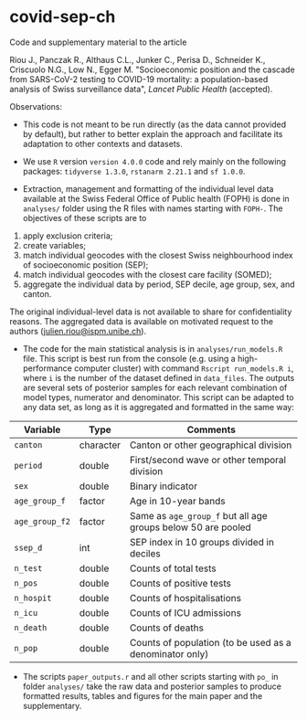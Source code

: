 # covid-sep-ch

Code and supplementary material to the article 

Riou J., Panczak R., Althaus C.L., Junker C., Perisa D., Schneider K., Criscuolo N.G., Low N., Egger M. "Socioeconomic position and the cascade from SARS-CoV-2 testing to COVID-19 mortality: a population-based analysis of Swiss surveillance data", *Lancet Public Health* (accepted).

Observations:

* This code is not meant to be run directly (as the data cannot provided by default), but rather to better explain the approach and facilitate its adaptation to other contexts and datasets.

* We use `R` version `version 4.0.0` code and rely mainly on the following packages: `tidyverse 1.3.0`, `rstanarm 2.21.1` and `sf 1.0.0`.

* Extraction, management and formatting of the individual level data available at the Swiss Federal Office of Public health (FOPH) is done in `analyses/` folder using the R files with names starting with `FOPH-`. The objectives of these scripts are to 
1) apply exclusion criteria; 
2) create variables;
3) match individual geocodes with the closest Swiss neighbourhood index of socioeconomic position (SEP); 
4) match individual geocodes with the closest care facility (SOMED); 
5) aggregate the individual data by period, SEP decile, age group, sex, and canton.  

The original individual-level data is not available to share for confidentiality reasons.
The aggregated data is available on motivated request to the authors (julien.riou@ispm.unibe.ch). 

* The code for the main statistical analysis is in `analyses/run_models.R` file. This script is best run from  the console (e.g. using a high-performance computer cluster) with command `Rscript run_models.R i`, where `i` is the number of the dataset defined in `data_files`. The outputs are several sets of posterior samples for each relevant combination of model types, numerator and denominator. This script can be adapted to any data set, as long as it is aggregated and formatted in the same way:	

| Variable | Type | Comments |
| -------- | ---- | -------- |
| `canton`  | character | Canton or other geographical division |
| `period`  | double | First/second wave or other temporal division |
| `sex`  | double | Binary indicator 
| `age_group_f`  | factor | Age in 10-year bands |
| `age_group_f2`  | factor | Same as `age_group_f` but all age groups below 50 are pooled |
| `ssep_d`  | int | SEP index in 10 groups divided in deciles |
| `n_test`  | double | Counts of total tests |
| `n_pos`  | double | Counts of positive tests |
| `n_hospit`  | double | Counts of hospitalisations |
| `n_icu`  | double | Counts of ICU admissions |
| `n_death`  | double | Counts of deaths |
| `n_pop`  | double | Counts of population (to be used as a denominator only) |


* The scripts `paper_outputs.r` and all other scripts starting with `po_` in folder `analyses/` take the raw data and posterior samples to produce formatted results, tables and figures for the main paper and the supplementary.
